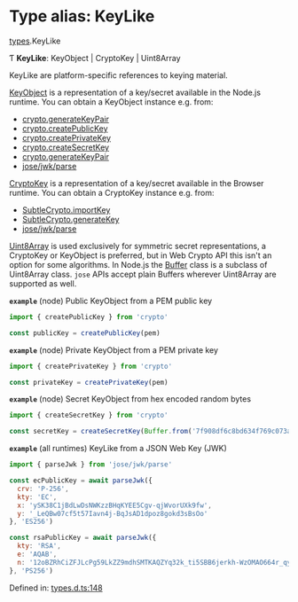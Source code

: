 # Type alias: KeyLike

[types](../modules/types.md).KeyLike

Ƭ **KeyLike**: KeyObject \| CryptoKey \| Uint8Array

KeyLike are platform-specific references to keying material.

[KeyObject](https://nodejs.org/api/crypto.html#crypto_class_keyobject) is a representation of a
key/secret available in the Node.js runtime. You can obtain a KeyObject instance e.g. from:

- [crypto.generateKeyPair](https://nodejs.org/api/crypto.html#crypto_crypto_generatekeypair_type_options_callback)
- [crypto.createPublicKey](https://nodejs.org/api/crypto.html#crypto_crypto_createpublickey_key)
- [crypto.createPrivateKey](https://nodejs.org/api/crypto.html#crypto_crypto_createprivatekey_key)
- [crypto.createSecretKey](https://nodejs.org/api/crypto.html#crypto_crypto_createsecretkey_key_encoding)
- [crypto.generateKeyPair](https://nodejs.org/api/crypto.html#crypto_crypto_generatekeypair_type_options_callback)
- [jose/jwk/parse](../functions/jwk_parse.parsejwk.md#readme)

[CryptoKey](https://developer.mozilla.org/en-US/docs/Web/API/CryptoKey) is a representation of a
key/secret available in the Browser runtime. You can obtain a CryptoKey instance e.g. from:

- [SubtleCrypto.importKey](https://developer.mozilla.org/en-US/docs/Web/API/SubtleCrypto/importKey)
- [SubtleCrypto.generateKey](https://developer.mozilla.org/en-US/docs/Web/API/SubtleCrypto/generateKey)
- [jose/jwk/parse](../functions/jwk_parse.parsejwk.md#readme)

[Uint8Array](https://developer.mozilla.org/en-US/docs/Web/JavaScript/Reference/Global_Objects/Uint8Array)
is used exclusively for symmetric secret representations, a CryptoKey or KeyObject is
preferred, but in Web Crypto API this isn't an option for some algorithms.
In Node.js the [Buffer](https://nodejs.org/api/buffer.html#buffer_buffer) class is a subclass of Uint8Array
class. `jose` APIs accept plain Buffers wherever Uint8Array are supported as well.

**`example`** (node) Public KeyObject from a PEM public key
```js
import { createPublicKey } from 'crypto'

const publicKey = createPublicKey(pem)
```

**`example`** (node) Private KeyObject from a PEM private key
```js
import { createPrivateKey } from 'crypto'

const privateKey = createPrivateKey(pem)
```

**`example`** (node) Secret KeyObject from hex encoded random bytes
```js
import { createSecretKey } from 'crypto'

const secretKey = createSecretKey(Buffer.from('7f908df6c8bd634f769c073a48986d77677b79bc6aa19b106f976f2db18d38c2', 'hex'))
```

**`example`** (all runtimes) KeyLike from a JSON Web Key (JWK)
```js
import { parseJwk } from 'jose/jwk/parse'

const ecPublicKey = await parseJwk({
  crv: 'P-256',
  kty: 'EC',
  x: 'ySK38C1jBdLwDsNWKzzBHqKYEE5Cgv-qjWvorUXk9fw',
  y: '_LeQBw07cf5t57Iavn4j-BqJsAD1dpoz8gokd3sBsOo'
}, 'ES256')

const rsaPublicKey = await parseJwk({
  kty: 'RSA',
  e: 'AQAB',
  n: '12oBZRhCiZFJLcPg59LkZZ9mdhSMTKAQZYq32k_ti5SBB6jerkh-WzOMAO664r_qyLkqHUSp3u5SbXtseZEpN3XPWGKSxjsy-1JyEFTdLSYe6f9gfrmxkUF_7DTpq0gn6rntP05g2-wFW50YO7mosfdslfrTJYWHFhJALabAeYirYD7-9kqq9ebfFMF4sRRELbv9oi36As6Q9B3Qb5_C1rAzqfao_PCsf9EPsTZsVVVkA5qoIAr47lo1ipfiBPxUCCNSdvkmDTYgvvRm6ZoMjFbvOtgyts55fXKdMWv7I9HMD5HwE9uW839PWA514qhbcIsXEYSFMPMV6fnlsiZvQQ'
}, 'PS256')
```

Defined in: [types.d.ts:148](https://github.com/panva/jose/blob/v3.11.5/src/types.d.ts#L148)
